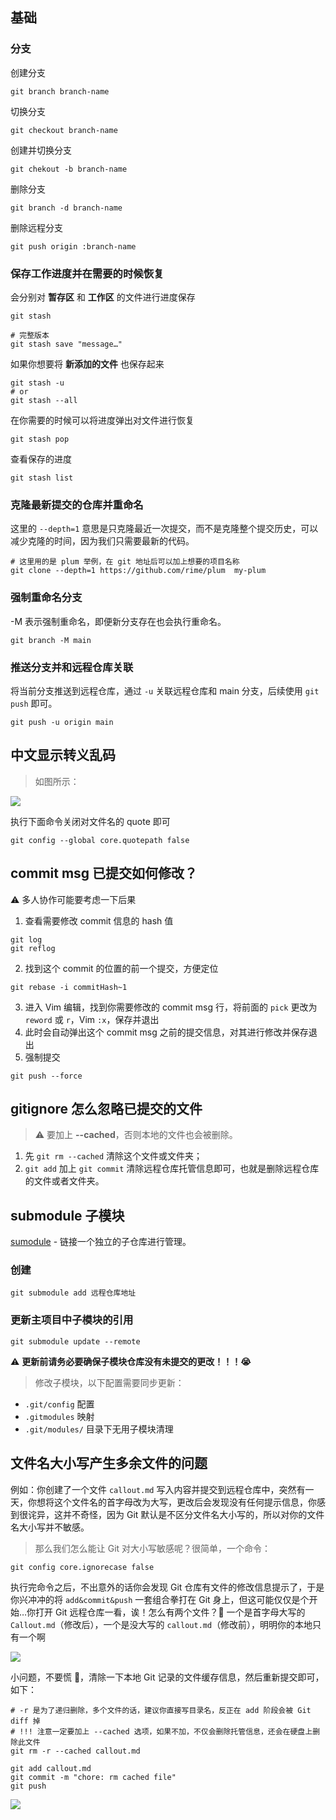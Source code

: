 ## 基础

### 分支

创建分支

```shell
git branch branch-name
```

切换分支

```shell
git checkout branch-name
```

创建并切换分支

```shell
git chekout -b branch-name
```

删除分支

```shell
git branch -d branch-name
```

删除远程分支

```shell
git push origin :branch-name
```

### 保存工作进度并在需要的时候恢复

会分别对 **暂存区** 和 **工作区** 的文件进行进度保存

```shell
git stash

# 完整版本
git stash save "message…"
```

如果你想要将 **新添加的文件** 也保存起来

```shell
git stash -u
# or
git stash --all
```

在你需要的时候可以将进度弹出对文件进行恢复

```shell
git stash pop
```

查看保存的进度

```shell
git stash list
```

### 克隆最新提交的仓库并重命名

这里的 `--depth=1` 意思是只克隆最近一次提交，而不是克隆整个提交历史，可以减少克隆的时间，因为我们只需要最新的代码。

```shell
# 这里用的是 plum 举例，在 git 地址后可以加上想要的项目名称
git clone --depth=1 https://github.com/rime/plum  my-plum
```

### 强制重命名分支

-M 表示强制重命名，即便新分支存在也会执行重命名。

```shell
git branch -M main
```

### 推送分支并和远程仓库关联

将当前分支推送到远程仓库，通过 `-u` 关联远程仓库和 main 分支，后续使用 `git push` 即可。

```shell
git push -u origin main
```

## 中文显示转义乱码

> 如图所示：

![](https://cdn.jsdelivr.net/gh/fengstats/blogcdn@main/2023/Git%20%E4%B8%AD%E6%96%87%E6%98%BE%E7%A4%BA%E8%BD%AC%E4%B9%89%E4%B9%B1%E7%A0%81.png)

执行下面命令关闭对文件名的 quote 即可

```shell
git config --global core.quotepath false
```

## commit msg 已提交如何修改？

⚠️ 多人协作可能要考虑一下后果

1. 查看需要修改 commit 信息的 hash 值

```shell
git log
git reflog
```

2. 找到这个 commit 的位置的前一个提交，方便定位

```shell
git rebase -i commitHash~1
```

3. 进入 Vim 编辑，找到你需要修改的 commit msg 行，将前面的 `pick` 更改为 `reword` 或 `r`，Vim `:x`，保存并退出
4. 此时会自动弹出这个 commit msg 之前的提交信息，对其进行修改并保存退出
5. 强制提交

```shell
git push --force
```

## gitignore 怎么忽略已提交的文件

> ⚠️ 要加上 **--cached**，否则本地的文件也会被删除。

1. 先 `git rm --cached` 清除这个文件或文件夹；
2. `git add` 加上 `git commit` 清除远程仓库托管信息即可，也就是删除远程仓库的文件或者文件夹。

## submodule 子模块

[sumodule](https://git-scm.com/book/zh/v2/Git-%E5%B7%A5%E5%85%B7-%E5%AD%90%E6%A8%A1%E5%9D%97) - 链接一个独立的子仓库进行管理。

### 创建

```shell
git submodule add 远程仓库地址
```

### 更新主项目中子模块的引用

```shell
git submodule update --remote
```

⚠️ **更新前请务必要确保子模块仓库没有未提交的更改！！！😭**

> 修改子模块，以下配置需要同步更新：

- `.git/config` 配置
- `.gitmodules` 映射
- `.git/modules/` 目录下无用子模块清理

## 文件名大小写产生多余文件的问题

例如：你创建了一个文件 `callout.md` 写入内容并提交到远程仓库中，突然有一天，你想将这个文件名的首字母改为大写，更改后会发现没有任何提示信息，你感到很诧异，这并不奇怪，因为 Git 默认是不区分文件名大小写的，所以对你的文件名大小写并不敏感。

> 那么我们怎么能让 Git 对大小写敏感呢？很简单，一个命令：

```shell
git config core.ignorecase false
```

执行完命令之后，不出意外的话你会发现 Git 仓库有文件的修改信息提示了，于是你兴冲冲的将 `add&commit&push` 一套组合拳打在 Git 身上，但这可能仅仅是个开始…你打开 Git 远程仓库一看，诶！怎么有两个文件？🤨 一个是首字母大写的 `Callout.md`（修改后），一个是没大写的 `callout.md`（修改前），明明你的本地只有一个啊

![](https://cdn.jsdelivr.net/gh/fengstats/blogcdn@main/2023/Git-%E6%96%87%E4%BB%B6%E5%A4%A7%E5%B0%8F%E5%86%99%E7%9B%AE%E5%BD%95.png)

小问题，不要慌 👊，清除一下本地 Git 记录的文件缓存信息，然后重新提交即可，如下：

```shell
# -r 是为了递归删除，多个文件的话，建议你直接写目录名，反正在 add 阶段会被 Git diff 掉
# !!! 注意一定要加上 --cached 选项，如果不加，不仅会删除托管信息，还会在硬盘上删除此文件
git rm -r --cached callout.md

git add callout.md
git commit -m "chore: rm cached file"
git push
```

![](https://cdn.jsdelivr.net/gh/fengstats/blogcdn@main/2023/Git-%E6%96%87%E4%BB%B6%E5%A4%A7%E5%B0%8F%E5%86%99%E8%A7%A3%E5%86%B3%E6%B5%81%E7%A8%8B%E6%BC%94%E7%A4%BA.png)
